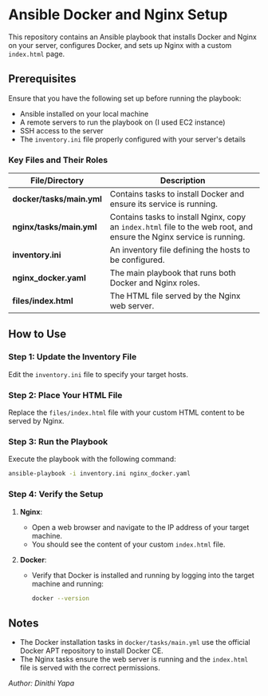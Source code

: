 # Ansible Docker and Nginx Setup

This repository contains an Ansible playbook that installs Docker and Nginx on your server, configures Docker, and sets up Nginx with a custom `index.html` page.

## Prerequisites

Ensure that you have the following set up before running the playbook:

- Ansible installed on your local machine
- A remote servers to run the playbook on (I used EC2 instance)
- SSH access to the server
- The `inventory.ini` file properly configured with your server's details

### Key Files and Their Roles

| File/Directory           | Description                                                                 |
|--------------------------|-----------------------------------------------------------------------------|
| **docker/tasks/main.yml** | Contains tasks to install Docker and ensure its service is running.         |
| **nginx/tasks/main.yml**  | Contains tasks to install Nginx, copy an `index.html` file to the web root, and ensure the Nginx service is running. |
| **inventory.ini**         | An inventory file defining the hosts to be configured.                     |
| **nginx_docker.yaml**     | The main playbook that runs both Docker and Nginx roles.                   |
| **files/index.html**      | The HTML file served by the Nginx web server.                              |


## How to Use

### Step 1: Update the Inventory File

Edit the `inventory.ini` file to specify your target hosts.

### Step 2: Place Your HTML File

Replace the `files/index.html` file with your custom HTML content to be served by Nginx.

### Step 3: Run the Playbook

Execute the playbook with the following command:

```bash
ansible-playbook -i inventory.ini nginx_docker.yaml
```

### Step 4: Verify the Setup

1. **Nginx**:
   - Open a web browser and navigate to the IP address of your target machine.
   - You should see the content of your custom `index.html` file.

2. **Docker**:
   - Verify that Docker is installed and running by logging into the target machine and running:
     ```bash
     docker --version

## Notes

- The Docker installation tasks in `docker/tasks/main.yml` use the official Docker APT repository to install Docker CE.
- The Nginx tasks ensure the web server is running and the `index.html` file is served with the correct permissions.

*Author: Dinithi Yapa*
